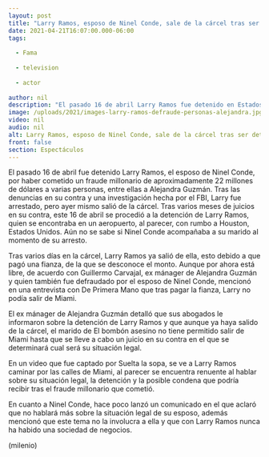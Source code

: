 ```yaml
---
layout: post
title: "Larry Ramos, esposo de Ninel Conde, sale de la cárcel tras ser detenido por fraude"
date: 2021-04-21T16:07:00.000-06:00
tags:
  
  - Fama
  
  - television
  
  - actor
  
author: nil
description: "El pasado 16 de abril Larry Ramos fue detenido en Estados Unidos por haber hecho un fraude de cerca de 22 millones de dólares. "
image: /uploads/2021/images-larry-ramos-defraude-personas-alejandra.jpg
video: nil
audio: nil
alt: Larry Ramos, esposo de Ninel Conde, sale de la cárcel tras ser detenido por fraude
front: false
section: Espectáculos
---
```


El pasado 16 de abril fue detenido Larry Ramos, el esposo de Ninel Conde, por haber cometido un fraude millonario de aproximadamente 22 millones de dólares a varias personas, entre ellas a Alejandra Guzmán. Tras las denuncias en su contra y una investigación hecha por el FBI, Larry fue arrestado, pero ayer mismo salió de la cárcel. Tras varios meses de juicios en su contra, este 16 de abril se procedió a la detención de Larry Ramos, quien se encontraba en un aeropuerto, al parecer, con rumbo a Houston, Estados Unidos. Aún no se sabe si Ninel Conde acompañaba a su marido al momento de su arresto. 

Tras varios días en la cárcel, Larry Ramos ya salió de ella, esto debido a que pagó una fianza, de la que se desconoce el monto. Aunque por ahora está libre, de acuerdo con Guillermo Carvajal, ex mánager de Alejandra Guzmán y quien también fue defraudado por el esposo de Ninel Conde, mencionó en una entrevista con De Primera Mano que tras pagar la fianza, Larry no podía salir de Miami. 

El ex mánager de Alejandra Guzmán detalló que sus abogados le informaron sobre la detención de Larry Ramos y que aunque ya haya salido de la cárcel, el marido de El bombón asesino no tiene permitido salir de Miami hasta que se lleve a cabo un juicio en su contra en el que se determinará cual será su situación legal. 

En un video que fue captado por Suelta la sopa, se ve a Larry Ramos caminar por las calles de Miami, al parecer se encuentra renuente al hablar sobre su situación legal, la detención y la posible condena que podría recibir tras el fraude millonario que cometió. 

En cuanto a Ninel Conde, hace poco lanzó un comunicado en el que aclaró que no hablará más sobre la situación legal de su esposo, además mencionó que este tema no la involucra a ella y que con Larry Ramos nunca ha habido una sociedad de negocios. 

(milenio)